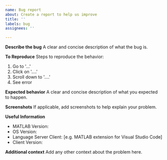 ```yaml
---
name: Bug report
about: Create a report to help us improve
title: ''
labels: bug
assignees: ''

---
```


**Describe the bug**
A clear and concise description of what the bug is.

**To Reproduce**
Steps to reproduce the behavior:
1. Go to '...'
2. Click on '....'
3. Scroll down to '....'
4. See error

**Expected behavior**
A clear and concise description of what you expected to happen.

**Screenshots**
If applicable, add screenshots to help explain your problem.

**Useful Information**
 - MATLAB Version: 
 - OS Version: 
 - Language Server Client: [e.g. MATLAB extension for Visual Studio Code]
 - Client Version: 

**Additional context**
Add any other context about the problem here.
